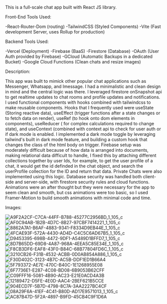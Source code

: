 This is a full-scale chat app built with React JS library.

Front-End Tools Used:

-React-Router-Dom (routing)
-TailwindCSS (Styled Components)
-Vite (Fast development Server, uses Rollup for production)

Backend Tools Used:

-Vercel (Deployment)
-Firebase (BaaS)
-Firestore (Database)
-OAuth (User Auth provided by Firebase)
-GCloud (Automatic Backups in a dedicated Bucket)
-Google Cloud Functions (Clean chats and resize images)


Description:
                                                              
This app was built to mimick other popular chat applications such as Messenger, Whatsapp, and Imessage. I had a minimalistic and clean design in mind and
the central logic was there. I leveraged firestore onSnapshot api to get realtime updates to chat rooms and profile updates and notifications. I used 
functional components with hooks combined with tailwindcss to make reusable components. Hooks that I frequently used were useState (Storing reactive data),
 useEffect (trigger functions after a state changes or to fetch data on render), useRef (to hook onto dom elements in components), useReducer ( for complex
 calculations required to change state), and useContext (combined with context api to check for user auth or if dark mode is enabled. I implemented a dark
 mode toggle by leveraging tailwind's built in dark mode feature, and building a custom hook that changes the class of the html body on trigger. Firebase
 setup was moderately difficult because of how data is arranged into documents, making relational data difficult to handle, I fixed this by attaching 
 different collections together by user Ids, for example, to get the user profile of a chat, it would get the id definded in the chat object, and search 
 the userProfile collection for the ID and return that data. Private Chats were also implemented using this logic. Database security was handled both 
 client-side and server-side, with firestore security rules and cloud functions. Animations were an after thought but they were necessary for the app to 
 seem clean and smooth, but css animations were too basic, so I used Framer-Motion to build smooth animations with minimal code and time.


Images:

![A9F2A2CF-C7CA-44FF-B788-45277C2956BD_1_105_c](https://user-images.githubusercontent.com/106203431/184762322-c765ca00-e524-480e-9f56-a006ca75a568.jpeg)
![AF0C94AB-1B2B-4D7C-8B27-97CBF7414221_1_105_c](https://user-images.githubusercontent.com/106203431/184762362-e02b6dae-a873-4d6c-aa98-d8990a06db6a.jpeg)
![8862A7A1-B6AF-4883-9341-F8334D9EB44E_1_105_c](https://user-images.githubusercontent.com/106203431/184762392-27ca1be0-9eaf-4a9e-a92d-af33285a5973.jpeg)
![4FCAE93F-572A-4430-AD4D-C4C5C6AD67B5_1_105_c](https://user-images.githubusercontent.com/106203431/184762427-dadbc123-f305-4f26-8d73-a520d2a6c49b.jpeg)
![D9453395-698B-4472-9DF1-A5489D1BFFD7_1_105_c](https://user-images.githubusercontent.com/106203431/184764789-c6039bb4-e592-4053-a6a9-12f378bc7973.jpeg)
![8D7B65DD-69D8-4A87-968A-4EEA5C85E34E_1_105_c](https://user-images.githubusercontent.com/106203431/184764908-24d8222a-c416-4e5f-9de1-fdaa999f2a40.jpeg)
![F8CB3DF6-EAF8-43F0-B84C-68B77804FD6C_1_105_c](https://user-images.githubusercontent.com/106203431/184762439-216e788f-380e-447a-b9b2-22e3e9db9c2c.jpeg)
![3210CB26-F31B-4532-ACBB-0D0AB854A886_1_105_c](https://user-images.githubusercontent.com/106203431/184762490-1d47adf8-2a0d-4c00-8d5d-0c273fb9b159.jpeg)
![F30D402C-3123-4B7C-AC5B-DDF1ED1B66A4](https://user-images.githubusercontent.com/106203431/184762523-c9afa90d-f64e-44c7-8cb2-efeba07fb13e.jpeg)
![5F793372-AE7E-470C-B40C-1E1268955E08](https://user-images.githubusercontent.com/106203431/184762545-d9a9b200-128d-42ff-8bf7-95a92eebfe47.jpeg)
![6F7736E1-E287-4C08-BD08-6B9053B62CFF](https://user-images.githubusercontent.com/106203431/184762599-d051f3ac-bf7d-41d7-80e8-0c01e3fe4d07.jpeg)
![C09FFF16-5081-4B90-AC23-E21E0ACD4A3B](https://user-images.githubusercontent.com/106203431/184762614-b66ddd58-72b6-454c-83bf-b5f8f4f05efc.jpeg)
![12189472-D5FE-4E0D-AAC4-2BEF621B5CCE](https://user-images.githubusercontent.com/106203431/184762631-2d6b1454-105d-45b4-b834-d9d892e6e81a.jpeg)
![904ECD7F-5B7D-4798-8C7A-3AA2227BC4CF](https://user-images.githubusercontent.com/106203431/184762649-ae0e22bb-c634-4026-b085-db054c820139.jpeg)![08A29F6A-41EF-4C41-B80D-AD17E9571013_1_105_c](https://user-images.githubusercontent.com/106203431/184762700-b581249d-b7a8-444c-970d-cf0512ed1a42.jpeg)
![AC87B47D-5F2A-4897-B9FD-45CB4C9F1D6A](https://user-images.githubusercontent.com/106203431/184762662-3b2f294f-94f8-4970-9200-f33126b9eb62.jpeg)
